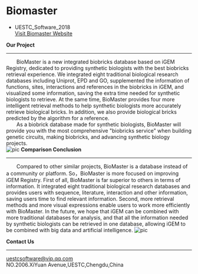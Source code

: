 ﻿Biomaster
=========
 - UESTC_Software_2018  
[Visit Biomaster Website](http://igem.uestc.edu.cn/biomaster)  

**Our Project**
___________________________
  BioMaster is a new integrated biobricks database based on iGEM Registry, dedicated to providing synthetic biologists with the best biobricks retrieval experience. We integrated eight traditional biological research databases including Uniprot, EPD and GO, supplemented the information of functions, sites, interactions and references in the biobricks in iGEM, and visualized some information, saving the extra time needed for synthetic biologists to retrieve. At the same time, BioMaster provides four more intelligent retrieval methods to help synthetic biologists more accurately retrieve biological bricks. In addition, we also provide biological bricks predicted by the algorithm for a reference.  
  As a biobrick database made for synthetic biologists, BioMaster will provide you with the most comprehensive "biobricks service" when building genetic circuits, making biobricks, and advancing synthetic biology projects.  
![pic](http://2018.igem.org/wiki/images/a/a7/T--UESTC-Software--art.jpg)
**Comparison Conclusion**
___________________________
  Compared to other similar projects, BioMaster is a database instead of a community or platform. So，BioMaster is more focused on improving iGEM Registry. First of all, BioMaster is far superior to others in terms of information. It integrated eight traditional biological research databases and provides users with sequence, literature, interaction and other information, saving users time to find relevant information. Second, more retrieval methods and more visual expressions enable users to work more efficiently with BioMaster. In the future, we hope that iGEM can be combined with more traditional databases for analysis, and that all the information needed by synthetic biologists can be retrieved in one database, allowing iGEM to be combined with big data and artificial intelligence.
![pic](http://2018.igem.org/wiki/images/a/a4/T--UESTC-Software--duibi.png)

**Contact Us**
___________________________
uestcsoftware@vip.qq.com  
NO.2006.XiYuan Avenue,UESTC,Chengdu,China

